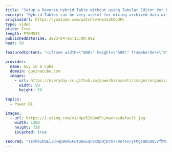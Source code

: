 ```yaml
---
title: "Setup a Reverse Hybrid Table without using Tabular Editor for Power BI!"
excerpt: "Hybrid Tables can be very useful for mixing archived data with current data. Pat Mahoney joins Patrick to show how to configure a Hybrid Table within a Power BI dataset without using Tabular Editor. Just some straight \"M\"agic.  Hybrid Table Documentation: https://learn.microsoft.com/power-bi/connect-data/service-dataset-modes-understand#hybrid-tables"
originalUrl: https://youtube.com/watch?v=Hpx52kOodPc
type: video
price: Free
length: PT6M53S
publishedDateTime: 2023-04-05T15:00:09Z
heat: 50

featuredContent: "<iframe width=\"800\" height=\"500\" frameborder=\"0\" src=\"https://www.youtube.com/embed/Hpx52kOodPc\" allow=\"accelerometer; autoplay; encrypted-media; gyroscope; picture-in-picture\" allowfullscreen></iframe>"

provider:
  name: Guy in a Cube
  domain: guyinacube.com
  images:
    - url: https://everyday-cc.github.io/powerbi/assets/images/organizations/guyinacube.com-50x50.jpg
      width: 50
      height: 50

topics:
  - Power BI

images:
  - url: https://i.ytimg.com/vi/Hpx52kOodPc/maxresdefault.jpg
    width: 1280
    height: 720
    isCached: true

secured: "Yzvkb1k0El3R+ep9wm5FwtQew5qn8x9pHjDYX+/8oToo/yFMgsQW5QQ5vfhWJx+xC3UZPfqOUS0qitk3pPktd+F/+vOtzHfoL7o7hBsutHpCN1fD2pIzDjZNJc5VUto7l/i6HglzLYXWR5m5Od08VhpTGsmAE1nDJmS9OxhXViXs9Zk3vYvbV8FGB2Ebcv6zCWrn+yD6/uG6Mh8T4HpzaPwOSU7l1Mj86T4Tu7aJBmRdhpOSWR4DAatQe8iky6Z6G5J6wyoKFZgsBLevVj5YjUGc8s8KhJ6IMrDBGKxYwh74ucZvjBzghXSMB6rO57OfPrBj8yQ1kSrOWkhjmIOW3C8tjn8AsDLcKxeUZWqJqz0qq9h3C8yKLDyq3NhHn8p8mSN35/InFJsUlResPvd4U6M3b5QKkCCBYvQ/03M107Y=;UCqWbEBMtOJbkkVdYsvt4A=="
---
```


